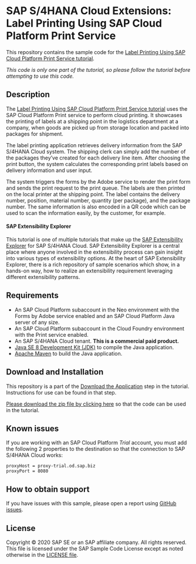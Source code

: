 # SAP S/4HANA Cloud Extensions: Label Printing Using SAP Cloud Platform Print Service
This repository contains the sample code for the [Label Printing Using SAP Cloud Platform Print Service tutorial](http://tiny.cc/s4-cloud-label-printing).

*This code is only one part of the tutorial, so please follow the tutorial before attempting to use this code.*

## Description

The [Label Printing Using SAP Cloud Platform Print Service tutorial](http://tiny.cc/s4-cloud-label-printing) uses the SAP Cloud Platform Print service to perform cloud printing. It showcases the printing of labels at a shipping point in the logistics department at a company, when goods are picked up from storage location and packed into packages for shipment. 

The label printing application retrieves delivery information from the SAP S/4HANA Cloud system. The shipping clerk can simply add the number of the packages they’ve created for each delivery line item. After choosing the print button, the system calculates the corresponding print labels based on delivery information and user input. 

The system triggers the forms by the Adobe service to render the print form and sends the print request to the print queue. The labels are then printed on the local printer at the shipping point. The label contains the delivery number, position, material number, quantity (per package), and the package number. The same information is also encoded in a QR code which can be used to scan the information easily, by the customer, for example.
 
#### SAP Extensibility Explorer

This tutorial is one of multiple tutorials that make up the [SAP Extensibility Explorer](https://sap.com/extends4) for SAP S/4HANA Cloud.
SAP Extensibility Explorer is a central place where anyone involved in the extensibility process can gain insight into various types of extensibility options. At the heart of SAP Extensibility Explorer, there is a rich repository of sample scenarios which show, in a hands-on way, how to realize an extensibility requirement leveraging different extensibility patterns.


Requirements
-------------
- An SAP Cloud Platform subaccount in the Neo environment with the Forms by Adobe service enabled and an SAP Cloud Platform Java server of any size.
- An SAP Cloud Platform subaccount in the Cloud Foundry environment with the Print service enabled.
- An SAP S/4HANA Cloud tenant. **This is a commercial paid product.**
- [Java SE 8 Development Kit (JDK)](https://www.oracle.com/technetwork/java/javase/downloads/index.html) to compile the Java application.
- [Apache Maven](http://maven.apache.org/download.cgi) to build the Java application.

Download and Installation
-------------
This repository is a part of the [Download the Application](https://help.sap.com/) step in the tutorial. Instructions for use can be found in that step.

[Please download the zip file by clicking here](https://github.com/SAP/s4hana-ext-cloud-label-printing/archive/master.zip) so that the code can be used in the tutorial.

Known issues
---------------------
If you are working with an SAP Cloud Platform _Trial_ account, you must add the following 2 properties to the destination so that the connection to SAP S/4HANA Cloud works:
```
proxyHost = proxy-trial.od.sap.biz
proxyPort = 8080
```

How to obtain support
---------------------
If you have issues with this sample, please open a report using [GitHub issues](https://github.com/SAP/s4hana-ext-cloud-label-printing/issues).

License
-------
Copyright © 2020 SAP SE or an SAP affiliate company. All rights reserved.
This file is licensed under the SAP Sample Code License except as noted otherwise in the [LICENSE file](LICENSE).
